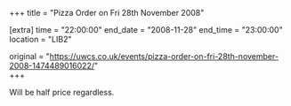 +++
title = "Pizza Order on Fri 28th November 2008"

[extra]
time = "22:00:00"
end_date = "2008-11-28"
end_time = "23:00:00"
location = "LIB2"

original = "https://uwcs.co.uk/events/pizza-order-on-fri-28th-november-2008-1474489016022/"    
+++

Will be half price regardless.

